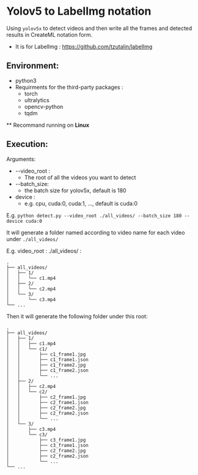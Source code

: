 # Yolov5 to LabelImg notation

Using ```yolov5x``` to detect videos and then write all the frames and detected results in CreateML notation form.

- It is for LabelImg : https://github.com/tzutalin/labelImg

## Environment:
- python3
- Requirments for the third-party packages : 
    - torch
    - ultralytics
    - opencv-python
    - tqdm  

** Recommand running on __Linux__ 

## Execution:

Arguments:
- --video_root :
    - The root of all the videos you want to detect
- --batch_size:
    - the batch size for yolov5x, default is 180
- device :
    - e.g. cpu, cuda:0, cuda:1, ..., default is cuda:0

E.g.
```python detect.py --video_root ./all_videos/ --batch_size 180 --device cuda:0```

It will generate a folder named according to video name for each video under ```./all_videos/```

E.g. 
video_root : ./all_videos/ :

```
.
├── all_videos/
│   ├── 1/
│   │   └── c1.mp4
│   ├── 2/
│   │   └── c2.mp4
│   └── 3/
│       └── c3.mp4  
└── ...
```

Then it will generate the following folder under this root:

```
.
├── all_videos/
│   ├── 1/
│   │   ├── c1.mp4
│   │   └── c1/
│   │       ├── c1_frame1.jpg
│   │       ├── c1_frame1.json
│   │       ├── c1_frame2.jpg
│   │       ├── c1_frame2.json
│   │       └── ...
│   ├── 2/
│   │   ├── c2.mp4
│   │   └── c2/
│   │       ├── c2_frame1.jpg
│   │       ├── c2_frame1.json
│   │       ├── c2_frame2.jpg
│   │       ├── c2_frame2.json
│   │       └── ...
│   └── 3/
│       ├── c3.mp4  
│       └── c3/
│           ├── c3_frame1.jpg
│           ├── c3_frame1.json
│           ├── c2_frame2.jpg
│           ├── c2_frame2.json
│           └── ...
└── ...
```

